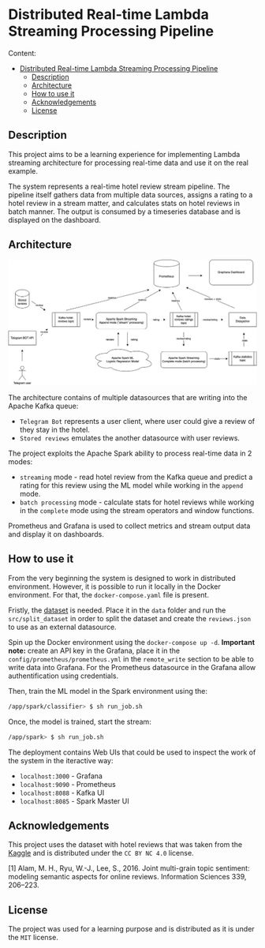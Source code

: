 # Distributed Real-time Lambda Streaming Processing Pipeline

Content:
- [Distributed Real-time Lambda Streaming Processing Pipeline](#distributed-real-time-lambda-streaming-processing-pipeline)
  - [Description](#description)
  - [Architecture](#architecture)
  - [How to use it](#how-to-use-it)
  - [Acknowledgements](#acknowledgements)
  - [License](#license)

## Description
This project aims to be a learning experience for implementing Lambda streaming architecture for processing real-time data and use it on the real example.

The system represents a real-time hotel review stream pipeline. The pipeline itself gathers data from multiple data sources, assigns a rating to a hotel review in a stream matter, and calculates stats on hotel reviews in batch manner. The output is consumed by a timeseries database and is displayed on the dashboard.

## Architecture

![alt text](img/spark-streaming-rich-picture.jpg "Architecture")

The architecture contains of multiple datasources that are writing into the Apache Kafka queue:
* `Telegram Bot` represents a user client, where user could give a review of they stay in the hotel.
* `Stored reviews` emulates the another datasource with user reviews.

The project exploits the Apache Spark ability to process real-time data in 2 modes:
* `streaming` mode - read hotel review from the Kafka queue and predict a rating for this review using the ML model while working in the `append` mode.
* `batch processing` mode - calculate stats for hotel reviews while working in the `complete` mode using the stream operators and window functions.

Prometheus and Grafana is used to collect metrics and stream output data and display it on dashboards.

## How to use it

From the very beginning the system is designed to work in distributed environment. However, it is possible to run it locally in the Docker environment. For that, the `docker-compose.yaml` file is present.

Fristly, the <a href="https://www.kaggle.com/datasets/andrewmvd/trip-advisor-hotel-reviews">dataset</a> is needed. Place it in the `data` folder and run the `src/split_dataset` in order to split the dataset and create the `reviews.json` to use as an external datasource.

Spin up the Docker environment using the `docker-compose up -d`.
**Important note:** create an API key in the Grafana, place it in the `config/prometheus/prometheus.yml` in the `remote_write` section to be able to write data into Grafana. For the Prometheus datasource in the Grafana allow authentification using credentials.

Then, train the ML model in the Spark environment using the:
```bash
/app/spark/classifier> $ sh run_job.sh
```

Once, the model is trained, start the stream:
```bash
/app/spark> $ sh run_job.sh
```

The deployment contains Web UIs that could be used to inspect the work of the system in the iteractive way:
* `localhost:3000` - Grafana
* `localhost:9090` - Prometheus
* `localhost:8088` - Kafka UI
* `localhost:8085` - Spark Master UI

## Acknowledgements
This project uses the dataset with hotel reviews that was taken from the <a href="https://www.kaggle.com/datasets/andrewmvd/trip-advisor-hotel-reviews">Kaggle</a> and is distributed under the `CC BY NC 4.0` license.

[1] Alam, M. H., Ryu, W.-J., Lee, S., 2016. Joint multi-grain topic sentiment: modeling semantic aspects for online reviews. Information Sciences 339, 206–223.

## License
The project was used for a learning purpose and is distributed as it is under the `MIT` license.
